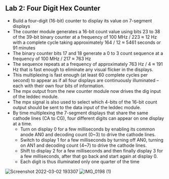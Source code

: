 ## Lab 2: Four Digit Hex Counter
- Build a four-digit (16-bit) counter to display its value on 7-segment displays 
- The counter module generates a 16-bit count value using bits 23 to 38 of the 39-bit binary counter at a frequency of 100 MHz / 223 ≈ 12 Hz with a complete cycle taking approximately 164 / 12 ≈ 5461 seconds or 91 minutes
- The binary counter bits 17 and 18 generate a 0 to 3 count sequence at a frequency of 100 MHz / 217 ≈ 763 Hz
- The sequence repeats at a frequency of approximately 763 Hz / 4 ≈ 191 Hz that is fast enough to eliminate any visual flicker in the displays.
- This multiplexing is fast enough (at least 60 complete cycles per second) to appear as if all four displays are continuously illuminated – each with their own four bits of information.
- The mpx output from the new counter module now drives the dig input of the leddec module.
- The mpx signal is also used to select which 4-bits of the 16-bit count output should be sent to the data input of the leddec module.
- By time multiplexing the 7-segment displays that share the same cathode lines (CA to CG), four different digits can appear on one display at a time.
  - Turn on display 0 for a few milliseconds by enabling its common anode AN0 and decoding count (0~3) to drive the cathode lines.
  - Switch to display 1 for a few milliseconds by turning off AN0, turning on AN1 and decoding count (4~7) to drive the cathode lines.
  - Shift to display 2 for a few milliseconds and then finally display 3 for a few milliseconds, after that go back and start again at display 0.
  - Each digit is thus illuminated only one quarter of the time

![Screenshot 2022-03-02 193307](https://user-images.githubusercontent.com/78381247/156476594-78df74cb-41a3-415b-b494-1d9a875361ea.png)
![IMG_0198 (1)](https://user-images.githubusercontent.com/78381247/156476741-9f74d1fa-abb4-47d5-8931-d4d8ddb4acb3.gif)
